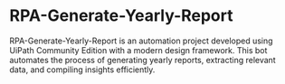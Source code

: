 # RPA-Generate-Yearly-Report
RPA-Generate-Yearly-Report is an automation project developed using UiPath Community Edition with a modern design framework. This bot automates the process of generating yearly reports, extracting relevant data, and compiling insights efficiently.
